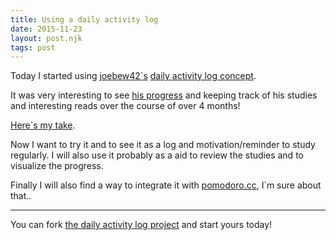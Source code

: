 ```yaml
---
title: Using a daily activity log
date: 2015-11-23
layout: post.njk
tags: post
---
```


Today I started using [joebew42`s](https://twitter.com/joebew42) [daily activity log concept](https://github.com/joebew42/daily-activity-log-concept).

It was very interesting to see [his progress](http://joebew42.github.io/events) and keeping track of his studies and interesting reads over the course of over 4 months!

[Here`s my take](http://christian.fei.ninja/daily-activity-log/).

Now I want to try it and to see it as a log and motivation/reminder to study regularly. I will also use it probably as a aid to review the studies and to visualize the progress.

Finally I will also find a way to integrate it with [pomodoro.cc](https://pomodoro.cc), I`m sure about that..

---

You can fork [the daily activity log project](https://github.com/joebew42/daily-activity-log) and start yours today!

